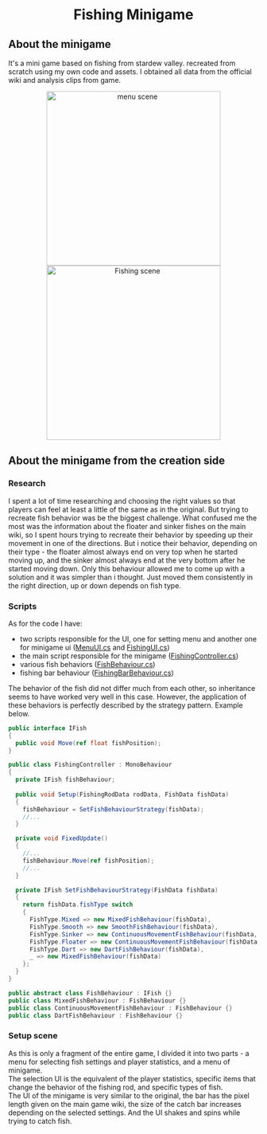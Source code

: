 <div align="center">
  
# Fishing Minigame

</div>

## About the minigame

It's a mini game based on fishing from stardew valley. recreated from scratch using my own code and assets. 
I obtained all data from the official wiki and analysis clips from game. 
<div align="center">
  <div>
  <img alt="menu scene" src="https://github.com/user-attachments/assets/5b0ea23d-ff9c-4b28-9a14-fdb902043810" height = "350px">
  <img alt="Fishing scene" src="https://github.com/user-attachments/assets/45586d8a-6636-4b45-a603-5e33896b84c8" height = "350px">
    </div>
</div>

## About the minigame from the creation side

### Research
I spent a lot of time researching and choosing the right values ​​so that players can feel at least a little of the same as in the original. But trying to recreate fish behavior was be the biggest challenge. 
What confused me the most was the information about the floater and sinker fishes on the main wiki, so I spent hours trying to recreate their behavior by speeding up their movement in one of the directions. 
But i notice their behavior, depending on their type - the floater almost always end on very top when he started moving up, and the sinker almost always end at the very bottom after he started moving down. Only this behaviour allowed me to come up with a solution and it was simpler than i thought. 
Just moved them consistently in the right direction, up or down depends on fish type.


### Scripts

As for the code I have:
 - two scripts responsible for the UI, one for setting menu and another one for minigame ui
([MenuUI.cs](FishingMinigame/Scripts/MenuUi.cs)
and [FishingUI.cs](FishingMinigame/Scripts/FishingUI.cs))
 - the main script responsible for the minigame ([FishingController.cs](FishingMinigame/Scripts/FishingController.cs))
 - various fish behaviors ([FishBehaviour.cs](FishingMinigame/Scripts/FishBehaviour.cs))
 - fishing bar behaviour ([FishingBarBehaviour.cs](FishingMinigame/Scripts/FishingBarBehaviour.cs))


The behavior of the fish did not differ much from each other, so inheritance seems to have worked very well in this case. 
However, the application of these behaviors is perfectly described by the strategy pattern. Example below.
```C#
public interface IFish
{
  public void Move(ref float fishPosition);
}

public class FishingController : MonoBehaviour
{
  private IFish fishBehaviour;
  
  public void Setup(FishingRodData rodData, FishData fishData)
  {
    fishBehaviour = SetFishBehaviourStrategy(fishData);
    //...
  }

  private void FixedUpdate()
  {
    //...
    fishBehaviour.Move(ref fishPosition);
    //...
  }

  private IFish SetFishBehaviourStrategy(FishData fishData)
  {
    return fishData.fishType switch
    {
      FishType.Mixed => new MixedFishBehaviour(fishData),
      FishType.Smooth => new SmoothFishBehaviour(fishData),
      FishType.Sinker => new ContinuousMovementFishBehaviour(fishData, ContinuousMovementFishBehaviour.FishContinuousMovementDirection.down),
      FishType.Floater => new ContinuousMovementFishBehaviour(fishData, ContinuousMovementFishBehaviour.FishContinuousMovementDirection.up),
      FishType.Dart => new DartFishBehaviour(fishData),
      _ => new MixedFishBehaviour(fishData)
    };
  }
}

public abstract class FishBehaviour : IFish {}
public class MixedFishBehaviour : FishBehaviour {}
public class ContinuousMovementFishBehaviour : FishBehaviour {}
public class DartFishBehaviour : FishBehaviour {}
```

### Setup scene

As this is only a fragment of the entire game, I divided it into two parts - a menu for selecting fish settings and player statistics, and a  menu of minigame. </br>
The selection UI is the equivalent of the player statistics, specific items that change the behavior of the fishing rod, and specific types of fish.</br>
The UI of the minigame is very similar to the original, the bar has the pixel length given on the main game wiki, the size of the catch bar increases depending on the selected settings. And the UI shakes and spins while trying to catch fish.
